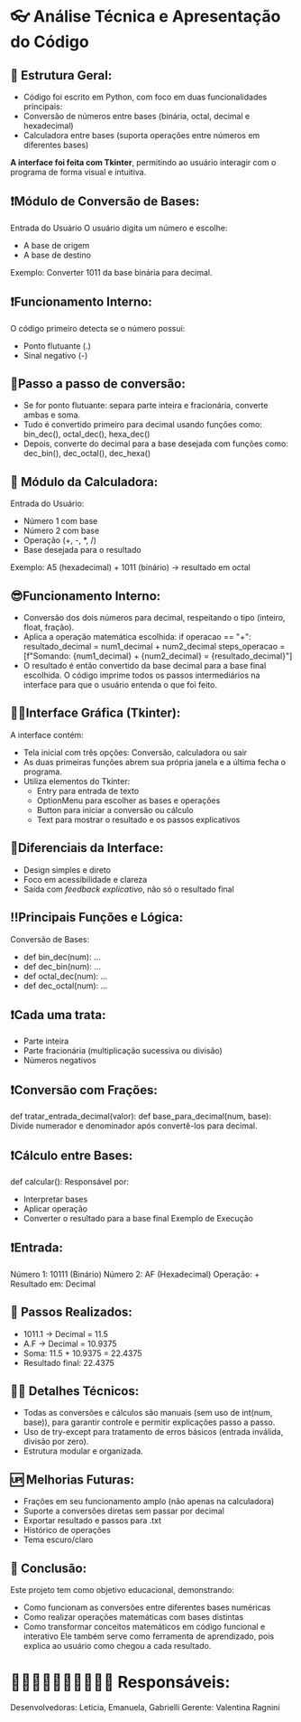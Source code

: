 
# 👓 Análise Técnica e Apresentação do Código

## 🏅 Estrutura Geral:
- Código foi escrito em Python, com foco em duas funcionalidades principais:
- Conversão de números entre bases (binária, octal, decimal e hexadecimal)  
- Calculadora entre bases (suporta operações entre números em diferentes bases)

**A interface foi feita com Tkinter**, permitindo ao usuário interagir com o programa de forma visual e intuitiva.

## ❗Módulo de Conversão de Bases:
Entrada do Usuário
O usuário digita um número e escolhe:
- A base de origem
- A base de destino

 Exemplo: Converter 1011 da base binária para decimal.

## ❗Funcionamento Interno:
O código primeiro detecta se o número possui:
- Ponto flutuante (.)
- Sinal negativo (-)

 ## 👣Passo a passo de conversão:
- Se for ponto flutuante: separa parte inteira e fracionária, converte ambas e soma.
- Tudo é convertido primeiro para decimal usando funções como:
bin_dec(), octal_dec(), hexa_dec()
- Depois, converte do decimal para a base desejada com funções como:
dec_bin(), dec_octal(), dec_hexa()

## 🧮 Módulo da Calculadora:
Entrada do Usuário:
- Número 1 com base
- Número 2 com base
- Operação (+, -, *, /)
- Base desejada para o resultado

 Exemplo: A5 (hexadecimal) + 1011 (binário) → resultado em octal

## 😎Funcionamento Interno:
- Conversão dos dois números para decimal, respeitando o tipo (inteiro, float, fração).
- Aplica a operação matemática escolhida:
        if operacao == "+":
            resultado_decimal = num1_decimal + num2_decimal
            steps_operacao = [f"Somando: {num1_decimal} + {num2_decimal} = {resultado_decimal}"]
- O resultado é então convertido da base decimal para a base final escolhida.
O código imprime todos os passos intermediários na interface para que o usuário entenda o que foi feito.

## 🤳🏻Interface Gráfica (Tkinter):
A interface contém:
- Tela inicial com três opções: Conversão, calculadora ou sair
- As duas primeiras funções abrem sua própria janela e a última fecha o programa.
- Utiliza elementos do Tkinter:
  - Entry para entrada de texto
  - OptionMenu para escolher as bases e operações
  - Button para iniciar a conversão ou cálculo
  - Text para mostrar o resultado e os passos explicativos

## 🤩Diferenciais da Interface:
- Design simples e direto
- Foco em acessibilidade e clareza
- Saída com *feedback explicativo*, não só o resultado final

## ‼️Principais Funções e Lógica:
Conversão de Bases:
- def bin_dec(num): ...
- def dec_bin(num): ...
- def octal_dec(num): ...
- def dec_octal(num): ...

## ❗Cada uma trata:
- Parte inteira
- Parte fracionária (multiplicação sucessiva ou divisão)
- Números negativos

## ❗Conversão com Frações:
def tratar_entrada_decimal(valor):
def base_para_decimal(num, base):
Divide numerador e denominador após convertê-los para decimal.

## ❗Cálculo entre Bases:
def calcular(): 
Responsável por:
- Interpretar bases
- Aplicar operação
- Converter o resultado para a base final
 Exemplo de Execução

## ❗Entrada:
Número 1: 10111  (Binário)
Número 2: AF     (Hexadecimal)
Operação: +
Resultado em: Decimal

## 👣 Passos Realizados:
- 1011.1 → Decimal = 11.5
- A.F → Decimal = 10.9375
- Soma: 11.5 + 10.9375 = 22.4375
- Resultado final: 22.4375

 ## 🕵️‍♀️ Detalhes Técnicos:
- Todas as conversões e cálculos são manuais (sem uso de int(num, base)), para garantir controle e permitir explicações passo a passo.
- Uso de try-except para tratamento de erros básicos (entrada inválida, divisão por zero).
- Estrutura modular e organizada.

## 🆙 Melhorias Futuras:
- Frações em seu funcionamento amplo (não apenas na calculadora)
- Suporte a conversões diretas sem passar por decimal
- Exportar resultado e passos para .txt
- Histórico de operações
- Tema escuro/claro


## 📌 Conclusão:
Este projeto tem como objetivo educacional, demonstrando:
- Como funcionam as conversões entre diferentes bases numéricas
- Como realizar operações matemáticas com bases distintas
- Como transformar conceitos matemáticos em código funcional e interativo
Ele também serve como ferramenta de aprendizado, pois explica ao usuário como chegou a cada resultado.


# 👩🏻👩🏻‍🦰👱🏻‍♀️👩🏻 Responsáveis:
Desenvolvedoras: Leticia, Emanuela, Gabrielli
Gerente: Valentina Ragnini
